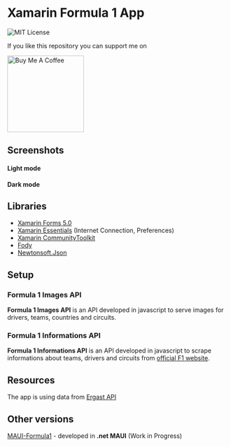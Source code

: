 # Xamarin Formula 1 App

![MIT License](https://img.shields.io/apm/l/atomic-design-ui.svg)

If you like this repository you can support me on

<a href="https://www.buymeacoffee.com/gheorghedarle" target="_blank"><img src="https://www.buymeacoffee.com/assets/img/guidelines/download-assets-sm-1.svg" alt="Buy Me A Coffee" width="175"></a>

## Screenshots

#### Light mode

#### Dark mode

## Libraries

- [Xamarin Forms 5.0](https://github.com/xamarin/Xamarin.Forms)
- [Xamarin Essentials](https://github.com/xamarin/Essentials) (Internet Connection, Preferences)
- [Xamarin CommunityToolkit](https://github.com/xamarin/XamarinCommunityToolkit)
- [Fody](https://github.com/Fody/Fody)
- [Newtonsoft.Json](https://github.com/JamesNK/Newtonsoft.Json)

## Setup

### Formula 1 Images API
**Formula 1 Images API** is an API developed in javascript to serve images for drivers, teams, countries and circuits.

### Formula 1 Informations API
**Formula 1 Informations API** is an API developed in javascript to scrape informations about teams, drivers and circuits from [official F1 website](https://www.formula1.com/).

## Resources

The app is using data from [Ergast API](http://ergast.com/mrd/)

## Other versions
[MAUI-Formula1](https://github.com/gheorghedarle/MAUI-Formula1) - developed in **.net MAUI** (Work in Progress)
